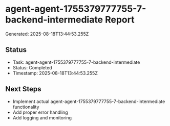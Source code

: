 # agent-agent-1755379777755-7-backend-intermediate Report

Generated: 2025-08-18T13:44:53.255Z

## Status
- Task: agent-agent-1755379777755-7-backend-intermediate
- Status: Completed
- Timestamp: 2025-08-18T13:44:53.255Z

## Next Steps
- Implement actual agent-agent-1755379777755-7-backend-intermediate functionality
- Add proper error handling
- Add logging and monitoring
